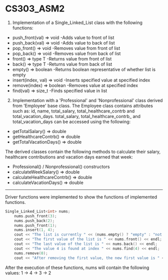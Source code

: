 # CS303_ASM2

1. Implementation of a Single_Linked_List class with the following functions:
  * push_front(val) => void
    -Adds value to front of list
  * push_back(val) => void
    -Adds value to back of list
  * pop_front() => void
    -Removes value from front of list
  * pop_back() => void
    -Removes value from back of list
  * front() => type T
    -Returns value from front of list
  * back() => type T
    -Returns value from back of list
  * empty() => boolean
    -Returns boolean representative of whether list is empty
  * insert(index, val) => void
    -Inserts specified value at specified index
  * remove(index) => boolean
    -Removes value at specified index
  * find(val) => size_t
    -Finds specified value in list


2. Implementation with a 'Professional' and 'Nonprofessional' class derived from 'Employee' base class. The Employee class contains attributes such as: id, name, total_salary, total_healthcare_contrb and total_vacation_days. total_salary, total_healthcare_contrb_ and total_vacation_days can be accessed using the following: 
  * getTotalSalary() => double
  * getHealthcareContrb() => double
  * getTotalVacationDays() => double

  The derived classes contain the following methods to calculate their salary, healthcare contributions and vacation days earned that week:
  * Professional() / Nonprofessional() constructors
  * calculateWeekSalary() => double
  * calculateHealthcareContrb() => double
  * calculateVacationDays() => double

-------

Driver functions were implemented to show the functions of implemented functions.

```cpp
Single_Linked_List<int> nums;
    nums.push_front(3);
    nums.push_back(2);
    nums.push_front(1);
    nums.insert(1, 4);
    cout << "The list is currently " << (nums.empty() ? "empty" : "not empty") << endl;
    cout << "The first value of the list is " << nums.front() << endl;
    cout << "The last value of the list is " << nums.back() << endl;
    cout << "The value 4 is found at index " << nums.find(4) << endl;
    nums.remove(0);
    cout << "After removing the first value, the new first value is " << nums.front();
```

After the execution of these functions, nums will contain the following values:
  1 -> 4 -> 3 -> 2





